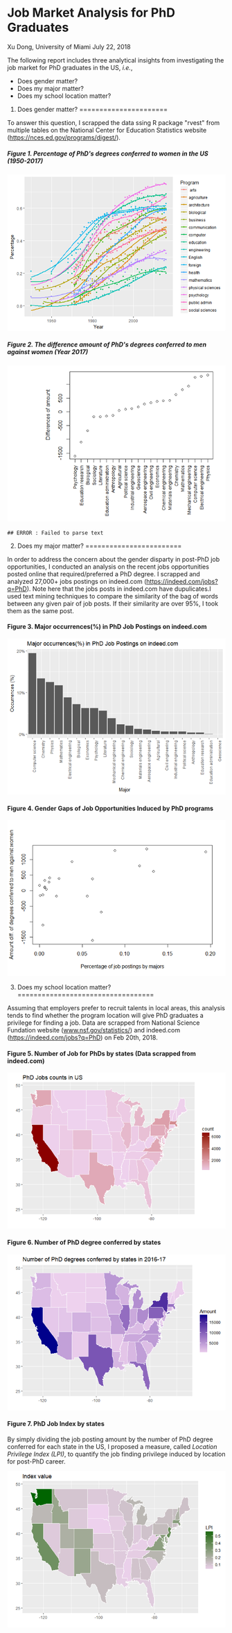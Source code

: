 Job Market Analysis for PhD Graduates
================
Xu Dong, University of Miami
July 22, 2018

The following report includes three analytical insights from investigating the job market for PhD graduates in the US, *i.e.*,

-   Does gender matter?
-   Does my major matter?
-   Does my school location matter?

1. Does gender matter?
======================

To answer this question, I scrapped the data ssing R package "rvest" from multiple tables on the National Center for Education Statistics website (<https://nces.ed.gov/programs/digest/>).

##### Figure 1. Percentage of PhD's degrees conferred to women in the US (1950-2017)

![](PhD_Gender_Gaps_v2_files/figure-markdown_github/fig1-1.png)

##### Figure 2. The difference amount of PhD's degrees conferred to men against women (Year 2017)

![](PhD_Gender_Gaps_v2_files/figure-markdown_github/job_major-1.png)

    ## ERROR : Failed to parse text

2. Does my major matter?
========================

In order to address the concern about the gender disparty in post-PhD job opportunities, I conducted an analysis on the recent jobs opportunities posted online that required/preferred a PhD degree. I scrapped and analyzed 27,000+ jobs postings on indeed.com (<https://indeed.com/jobs?q=PhD>). Note here that the jobs posts in indeed.com have dupulicates.I used text mining techniques to compare the similarity of the bag of words between any given pair of job posts. If their similarity are over 95%, I took them as the same post.

#### Figure 3. Major occurrences(%) in PhD Job Postings on indeed.com

![](PhD_Gender_Gaps_v2_files/figure-markdown_github/unnamed-chunk-1-1.png)

#### Figure 4. Gender Gaps of Job Opportunities Induced by PhD programs

![](PhD_Gender_Gaps_v2_files/figure-markdown_github/gap-1.png)

3. Does my school location matter?
==================================

Assuming that employers prefer to recruit talents in local areas, this analysis tends to find whether the program location will give PhD graduates a privilege for finding a job. Data are scrapped from National Science Fundation website (www.nsf.gov/statistics/) and indeed.com (<https://indeed.com/jobs?q=PhD>) on Feb 20th, 2018.

#### Figure 5. Number of Job for PhDs by states (Data scrapped from indeed.com)

![](PhD_Gender_Gaps_v2_files/figure-markdown_github/job_location-1.png)

#### Figure 6. Number of PhD degree conferred by states

![](PhD_Gender_Gaps_v2_files/figure-markdown_github/degree_by_state-1.png)

#### Figure 7. PhD Job Index by states

By simply dividing the job posting amount by the number of PhD degree conferred for each state in the US, I proposed a measure, called *Location Privilege Index (LPI)*, to quantify the job finding privilege induced by location for post-PhD career.

![](PhD_Gender_Gaps_v2_files/figure-markdown_github/index-1.png)

